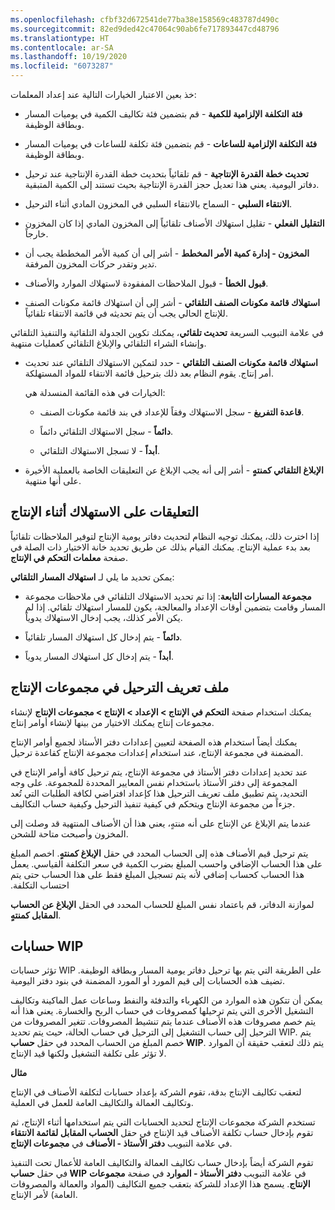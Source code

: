```yaml
---
ms.openlocfilehash: cfbf32d672541de77ba38e158569c483787d490c
ms.sourcegitcommit: 82ed9ded42c47064c90ab6fe717893447cd48796
ms.translationtype: HT
ms.contentlocale: ar-SA
ms.lasthandoff: 10/19/2020
ms.locfileid: "6073287"
---
```

خذ بعين الاعتبار الخيارات التالية عند إعداد المعلمات:

-   **فئة التكلفة الإلزامية للكمية** - قم بتضمين فئة تكاليف الكمية في يوميات المسار وبطاقة الوظيفة.

-   **فئة التكلفة الإلزامية للساعات** - قم بتضمين فئة تكلفة للساعات في يوميات المسار وبطاقة الوظيفة.

-   **تحديث خطة القدرة الإنتاجية** - قم تلقائياً بتحديث خطة القدرة الإنتاجية عند ترحيل دفاتر اليومية. يعني هذا تعديل حجز القدرة الإنتاجية بحيث تستند إلى الكمية المتبقية.

-   **الانتقاء السلبي** - السماح بالانتقاء السلبي في المخزون المادي أثناء الترحيل.

-   **التقليل الفعلي** - تقليل استهلاك الأصناف تلقائياً إلى المخزون المادي إذا كان المخزون خارجاً.

-   **المخزون - إدارة كمية الأمر المخطط** - أشر إلى أن كمية الأمر المخططة يجب أن تدير وتقدر حركات المخزون المرفقة.

-   **قبول الخطأ** - قبول الملاحظات المفقودة لاستهلاك الموارد والأصناف.

-   **استهلاك قائمة مكونات الصنف التلقائي‬‏** - أشر إلى أن استهلاك قائمة مكونات الصنف للإنتاج الحالي يجب أن يتم تحديثه في قائمة الانتقاء تلقائياً.


في علامة التبويب السريعة **تحديث تلقائي**، يمكنك تكوين الجدولة التلقائية والتنفيذ التلقائي وإنشاء الشراء التلقائي والإبلاغ التلقائي كعمليات منتهية.


-   **استهلاك قائمة مكونات الصنف التلقائي** - حدد لتمكين الاستهلاك التلقائي عند تحديث أمر إنتاج. يقوم النظام بعد ذلك بترحيل قائمة الانتقاء للمواد المستهلكة.

    الخيارات في هذه القائمة المنسدلة هي:

    -   **قاعدة التفريغ** - سجل الاستهلاك وفقاً للإعداد في بند قائمة مكونات الصنف.

    -   **دائماً** - سجل الاستهلاك التلقائي دائماً.

    -   **أبداً** - لا تسجل الاستهلاك التلقائي.

-   **الإبلاغ التلقائي كمنتهٍ** - أشر إلى أنه يجب الإبلاغ عن التعليقات الخاصة بالعملية الأخيرة على أنها منتهية.

## <a name="feedback-on-consumption-during-production"></a>التعليقات على الاستهلاك أثناء الإنتاج

إذا اخترت ذلك، يمكنك توجيه النظام لتحديث دفاتر يومية الإنتاج لتوفير الملاحظات تلقائياً بعد بدء عملية الإنتاج. يمكنك القيام بذلك عن طريق تحديد خانة الاختيار ذات الصلة في صفحة **معلمات التحكم في الإنتاج**.

يمكن تحديد ما يلي لـ **استهلاك المسار التلقائي**:

-   **مجموعة المسارات التابعة**: إذا تم تحديد الاستهلاك التلقائي في ملاحظات مجموعة المسار وقامت بتضمين أوقات الإعداد والمعالجة، يكون للمسار استهلاك تلقائي. إذا لم يكن الأمر كذلك، يجب إدخال الاستهلاك يدوياً.

-   **دائماً** - يتم إدخال كل استهلاك المسار تلقائياً.

-   **أبداً** - يتم إدخال كل استهلاك المسار يدوياً.

## <a name="posting-profile-in-production-groups"></a>ملف تعريف الترحيل في مجموعات الإنتاج

يمكنك استخدام صفحة **التحكم في الإنتاج > الإعداد > الإنتاج > مجموعات الإنتاج** لإنشاء مجموعات إنتاج يمكنك الاختيار من بينها لإنشاء أوامر إنتاج. 

يمكنك أيضاً استخدام هذه الصفحة لتعيين إعدادات دفتر الأستاذ لجميع أوامر الإنتاج المضمنة في مجموعة الإنتاج، عند استخدام إعدادات مجموعة الإنتاج كقاعدة ترحيل. 

عند تحديد إعدادات دفتر الأستاذ في مجموعة الإنتاج، يتم ترحيل كافة أوامر الإنتاج في المجموعة إلى دفتر الأستاذ باستخدام نفس المعايير المحددة للمجموعة. على وجه التحديد، يتم تطبيق ملف تعريف الترحيل هذا كإعداد افتراضي لكافة الطلبات التي تُعد جزءاً من مجموعة الإنتاج ويتحكم في كيفية تنفيذ الترحيل وكيفية حساب التكاليف.

عندما يتم الإبلاغ عن الإنتاج على أنه منتهٍ، يعني هذا أن الأصناف المنتهية قد وصلت إلى المخزون وأصبحت متاحة للشحن. 

يتم ترحيل قيم الأصناف هذه إلى الحساب المحدد في حقل **الإبلاغ كمنتهٍ‬‏‫**. اخصم المبلغ على هذا الحساب الإضافي واحسب المبلغ بضرب الكمية في سعر التكلفة القياسي. يعمل هذا الحساب كحساب إضافي لأنه يتم تسجيل المبلغ فقط على هذا الحساب حتى يتم احتساب التكلفة. 

لموازنة الدفاتر، قم باعتماد نفس المبلغ للحساب المحدد في الحقل **الإبلاغ عن الحساب المقابل كمنتهٍ**.

## <a name="wip-accounts"></a>حسابات WIP

تؤثر حسابات WIP على الطريقة التي يتم بها ترحيل دفاتر يومية المسار وبطاقة الوظيفة. تضيف هذه الحسابات إلى قيم المورد أو المورد المضمنة في بنود دفتر اليومية. 

يمكن أن تتكون هذه الموارد من الكهرباء والتدفئة والنفط وساعات عمل الماكينة وتكاليف التشغيل الأخرى التي يتم ترحيلها كمصروفات في حساب الربح والخسارة. يعني هذا أنه يتم خصم مصروفات هذه الأصناف عندما يتم تنشيط المصروفات. تتغير المصروفات من الترحيل إلى حساب التشغيل إلى الترحيل في حساب الحالة، حيث يتم تحديد WIP. يتم خصم المبلغ من الحساب المحدد في حقل **حساب WIP**. يتم ذلك لتعقب حقيقة أن الموارد لا تؤثر على تكلفة التشغيل ولكنها قيد الإنتاج.

**مثال**

لتعقب تكاليف الإنتاج بدقة، تقوم الشركة بإعداد حسابات لتكلفة الأصناف في الإنتاج وتكاليف العمالة والتكاليف العامة للعمل في العملية. 

تستخدم الشركة مجموعات الإنتاج لتحديد الحسابات التي يتم استخدامها أثناء الإنتاج، ثم تقوم بإدخال حساب تكلفة الأصناف قيد الإنتاج في حقل **الحساب المقابل لقائمة الانتقاء** في علامة التبويب **دفتر الأستاذ - الأصناف** في **مجموعات الإنتاج**.

تقوم الشركة أيضاً بإدخال حساب تكاليف العمالة والتكاليف العامة للأعمال تحت التنفيذ في حقل **حساب WIP** في علامة التبويب **دفتر الأستاذ - الموارد** في صفحة **مجموعات الإنتاج**. يسمح هذا الإعداد للشركة بتعقب جميع التكاليف (المواد والعمالة والمصروفات العامة) لأمر الإنتاج.
